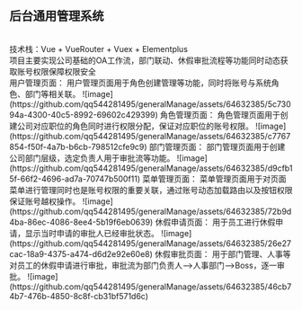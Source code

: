 <h2>后台通用管理系统</h2><br/>
技术栈：Vue + VueRouter + Vuex + Elementplus<br/>
项目主要实现公司基础的OA工作流，部门联动、休假审批流程等功能同时动态获取账号权限保障权限安全<br/>
用户管理页面：
  用户管理页面用于角色创建管理等功能，同时将账号与系统角色、部门等相关联。
  ![image](https://github.com/qq544281495/generalManage/assets/64632385/5c73094a-4300-40c5-8992-69602c429399)
角色管理页面：
  角色管理页面用于创建公司对应职位的角色同时进行权限分配，保证对应职位的账号权限。
  ![image](https://github.com/qq544281495/generalManage/assets/64632385/c7767854-f50f-4a7b-b6cb-798512cfe9c9)
部门管理页面：
  部门管理页面用于创建公司部门层级，选定负责人用于审批流等功能。
  ![image](https://github.com/qq544281495/generalManage/assets/64632385/d9cfb15f-66f2-4696-ad7a-70747b500f11)
菜单管理页面：
  菜单管理页面用于对页面菜单进行管理同时也是账号权限的重要关联，通过账号动态加载路由以及按钮权限保证账号越权操作。
  ![image](https://github.com/qq544281495/generalManage/assets/64632385/72b9d4ba-86ec-4086-8ee4-5b19f6eb0639)
休假申请页面：
  用于员工进行休假申请，显示当时申请的审批人已经审批状态。
  ![image](https://github.com/qq544281495/generalManage/assets/64632385/26e27cac-18a9-4375-a474-d6d2e92e60e8)
休假审批页面：
  用于部门管理、人事等对员工的休假申请进行审批，审批流为部门负责人——>人事部门——>Boss，逐一审批。
  ![image](https://github.com/qq544281495/generalManage/assets/64632385/46cb74b7-476b-4850-8c8f-cb31bf571d6c)

